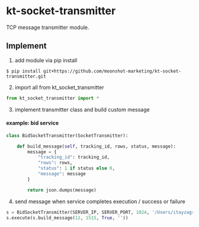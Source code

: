 # kt-socket-transmitter

TCP message transmitter module.

## Implement

1. add module via pip install
```
$ pip install git+https://github.com/moonshot-marketing/kt-socket-transmitter.git
```
2. import all from kt_socket_transmitter
```python
from kt_socket_transmitter import *
```

3. implement transmitter class and build custom message
#### example: bid service
```python
class BidSocketTransmitter(SocketTransmitter):

    def build_message(self, tracking_id, rows, status, message):
        message = {
            "tracking_id": tracking_id,
            "rows": rows,
            "status": 1 if status else 0,
            "message": message
        }

        return json.dumps(message)
```

4. send message when service completes execution / success or failure
```python
s = BidSocketTransmitter(SERVER_IP, SERVER_PORT, 1024, '/Users/itayzagron/log.log')
s.execute(s.build_message(12, 1515, True, ''))
```